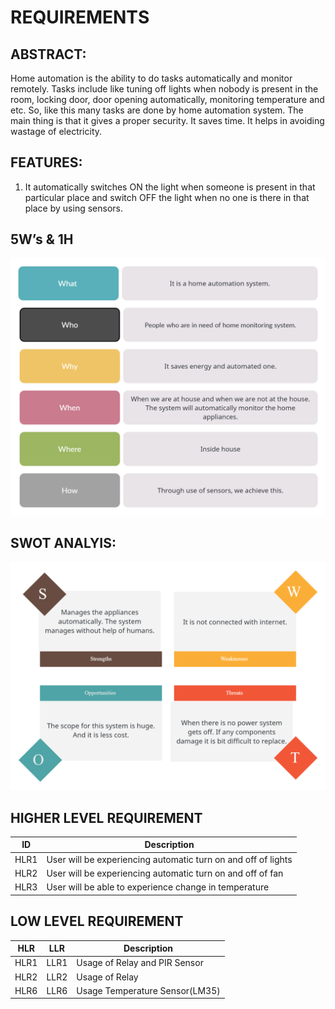 # REQUIREMENTS


## ABSTRACT:
Home automation is the ability to do tasks automatically and monitor remotely. Tasks include like tuning off lights when nobody is present in the room, locking door, door opening automatically, monitoring temperature and etc. So, like this many tasks are done by home automation system. The main thing is that it gives a proper security. It saves time. It helps in avoiding wastage of electricity.

## FEATURES:
1.	It automatically switches ON the light when someone is present in that particular place and switch OFF the light when no one is there in that place by using sensors.


## 5W’s & 1H

![](https://github.com/KeerthuMG/M2-EmbSys/blob/main/Project/6_ImagesAndVideos/5W%261H.jpg)


## SWOT ANALYIS:

![](https://github.com/KeerthuMG/M2-EmbSys/blob/main/Project/6_ImagesAndVideos/SWOT.jpg)

## HIGHER LEVEL REQUIREMENT ##

| ID | Description |
|----|------------|
|HLR1 | User will be experiencing automatic turn on and off of lights |
|HLR2 | User will be experiencing automatic turn on and off of fan |
|HLR3 | User will be able to experience change in temperature |

## LOW LEVEL REQUIREMENT ##

| HLR | LLR | Description |
|-----|-----|-------------|
|HLR1 | LLR1 | Usage of Relay and PIR Sensor |
|HLR2 | LLR2 | Usage of Relay |
|HLR6 | LLR6 | Usage Temperature Sensor(LM35) |

 




